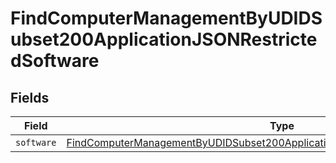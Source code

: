 # FindComputerManagementByUDIDSubset200ApplicationJSONRestrictedSoftware


## Fields

| Field                                                                                                                                                                                       | Type                                                                                                                                                                                        | Required                                                                                                                                                                                    | Description                                                                                                                                                                                 |
| ------------------------------------------------------------------------------------------------------------------------------------------------------------------------------------------- | ------------------------------------------------------------------------------------------------------------------------------------------------------------------------------------------- | ------------------------------------------------------------------------------------------------------------------------------------------------------------------------------------------- | ------------------------------------------------------------------------------------------------------------------------------------------------------------------------------------------- |
| `software`                                                                                                                                                                                  | [FindComputerManagementByUDIDSubset200ApplicationJSONRestrictedSoftwareSoftware](../../models/operations/findcomputermanagementbyudidsubset200applicationjsonrestrictedsoftwaresoftware.md) | :heavy_minus_sign:                                                                                                                                                                          | N/A                                                                                                                                                                                         |
